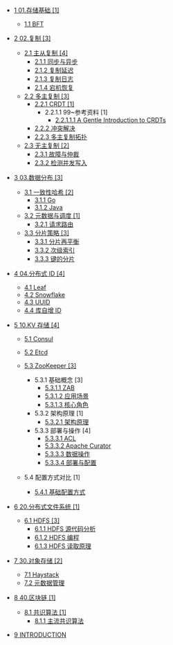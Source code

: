   - [1 01.存储基础 [1]](/01.存储基础/README.md)
    - [1.1 BFT](/01.存储基础/BFT/README.md)
      
  - [2 02.复制 [3]](/02.复制/README.md)
    - [2.1 主从复制 [4]](/02.复制/主从复制/README.md)
      - [2.1.1 同步与异步](/02.复制/主从复制/同步与异步.md)
      - [2.1.2 复制延迟](/02.复制/主从复制/复制延迟.md)
      - [2.1.3 复制日志](/02.复制/主从复制/复制日志.md)
      - [2.1.4 宕机恢复](/02.复制/主从复制/宕机恢复.md)
    - [2.2 多主复制 [3]](/02.复制/多主复制/README.md)
      - [2.2.1 CRDT [1]](/02.复制/多主复制/CRDT/README.md)
        - 2.2.1.1 99~参考资料 [1]
          - [2.2.1.1.1 A Gentle Introduction to CRDTs](/02.复制/多主复制/CRDT/99~参考资料/2023-A%20Gentle%20Introduction%20to%20CRDTs.md)
      - [2.2.2 冲突解决](/02.复制/多主复制/冲突解决.md)
      - [2.2.3 多主复制拓扑](/02.复制/多主复制/多主复制拓扑.md)
    - [2.3 无主复制 [2]](/02.复制/无主复制/README.md)
      - [2.3.1 故障与仲裁](/02.复制/无主复制/故障与仲裁.md)
      - [2.3.2 检测并发写入](/02.复制/无主复制/检测并发写入.md)
  - [3 03.数据分布 [3]](/03.数据分布/README.md)
    - [3.1 一致性哈希 [2]](/03.数据分布/一致性哈希/README.md)
      - [3.1.1 Go](/03.数据分布/一致性哈希/Go.md)
      - [3.1.2 Java](/03.数据分布/一致性哈希/Java.md)
    - [3.2 元数据与调度 [1]](/03.数据分布/元数据与调度/README.md)
      - [3.2.1 请求路由](/03.数据分布/元数据与调度/请求路由.md)
    - [3.3 分片策略 [3]](/03.数据分布/分片策略/README.md)
      - [3.3.1 分片再平衡](/03.数据分布/分片策略/分片再平衡.md)
      - [3.3.2 次级索引](/03.数据分布/分片策略/次级索引.md)
      - [3.3.3 键的分片](/03.数据分布/分片策略/键的分片.md)
  - [4 04.分布式 ID [4]](/04.分布式%20ID/README.md)
    - [4.1 Leaf](/04.分布式%20ID/Leaf.md)
    - [4.2 Snowflake](/04.分布式%20ID/Snowflake.md)
    - [4.3 UUID](/04.分布式%20ID/UUID.md)
    - [4.4 库自增 ID](/04.分布式%20ID/库自增%20ID.md)
  - [5 10.KV 存储 [4]](/10.KV%20存储/README.md)
    - [5.1 Consul](/10.KV%20存储/Consul/README.md)
      
    - [5.2 Etcd](/10.KV%20存储/Etcd/README.md)
      
    - [5.3 ZooKeeper [3]](/10.KV%20存储/ZooKeeper/README.md)
      - 5.3.1 基础概念 [3]
        - [5.3.1.1 ZAB](/10.KV%20存储/ZooKeeper/基础概念/ZAB.md)
        - [5.3.1.2 应用场景](/10.KV%20存储/ZooKeeper/基础概念/应用场景.md)
        - [5.3.1.3 核心角色](/10.KV%20存储/ZooKeeper/基础概念/核心角色.md)
      - 5.3.2 架构原理 [1]
        - [5.3.2.1 架构原理](/10.KV%20存储/ZooKeeper/架构原理/架构原理.md)
      - 5.3.3 部署与操作 [4]
        - [5.3.3.1 ACL](/10.KV%20存储/ZooKeeper/部署与操作/ACL.md)
        - [5.3.3.2 Apache Curator](/10.KV%20存储/ZooKeeper/部署与操作/Apache%20Curator.md)
        - [5.3.3.3 数据操作](/10.KV%20存储/ZooKeeper/部署与操作/数据操作.md)
        - [5.3.3.4 部署与配置](/10.KV%20存储/ZooKeeper/部署与操作/部署与配置.md)
    - 5.4 配置方式对比 [1]
      - [5.4.1 基础配置方式](/10.KV%20存储/配置方式对比/基础配置方式.md)
  - [6 20.分布式文件系统 [1]](/20.分布式文件系统/README.md)
    - [6.1 HDFS [3]](/20.分布式文件系统/HDFS/README.md)
      - [6.1.1 HDFS 源代码分析](/20.分布式文件系统/HDFS/HDFS%20源代码分析.md)
      - [6.1.2 HDFS 编程](/20.分布式文件系统/HDFS/HDFS%20编程.md)
      - [6.1.3 HDFS 读取原理](/20.分布式文件系统/HDFS/HDFS%20读取原理.md)
  - [7 30.对象存储 [2]](/30.对象存储/README.md)
    - [7.1 Haystack](/30.对象存储/Haystack.md)
    - [7.2 元数据管理](/30.对象存储/元数据管理.md)
  - [8 40.区块链 [1]](/40.区块链/README.md)
    - [8.1 共识算法 [1]](/40.区块链/共识算法/README.md)
      - [8.1.1 主流共识算法](/40.区块链/共识算法/主流共识算法.md)
  - [9 INTRODUCTION](/INTRODUCTION.md)
